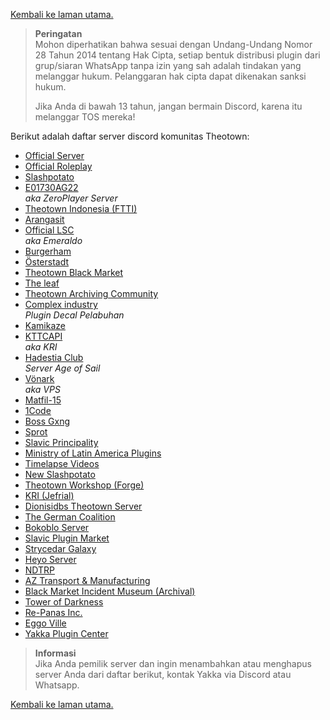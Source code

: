 [Kembali ke laman utama.](index.md)

> **Peringatan**  
> Mohon diperhatikan bahwa sesuai dengan Undang-Undang Nomor 28 Tahun 2014 tentang Hak Cipta, setiap bentuk distribusi plugin dari grup/siaran WhatsApp tanpa izin yang sah adalah tindakan yang melanggar hukum. Pelanggaran hak cipta dapat dikenakan sanksi hukum.  
>  
> Jika Anda di bawah 13 tahun, jangan bermain Discord, karena itu melanggar TOS mereka!

Berikut adalah daftar server discord komunitas Theotown:

- [Official Server](https://discord.gg/theotown)
- [Official Roleplay](https://discord.gg/kXCgHWTxmh)
- [Slashpotato](https://discord.gg/KzzaRkGc2W)
- [E01730AG22](https://discord.gg/4m6rXbte7x)  
  _aka ZeroPlayer Server_
- [Theotown Indonesia (FTTI)](https://discord.gg/WEgX6CA7Hs)
- [Arangasit](https://discord.gg/rC2hcw9RaC)
- [Official LSC](https://discord.gg/qMSVMJ33WM)  
  _aka Emeraldo_
- [Burgerham](https://discord.gg/s79HDCrSDe)
- [Österstadt](https://discord.gg/wM2GEuEDUq)
- [Theotown Black Market](https://discord.gg/E7ZdwMNug7)
- [The leaf](https://discord.gg/FdNAZnwWd3)
- [Theotown Archiving Community](https://discord.gg/FnGGuwWatC)
- [Complex industry](https://discord.gg/9cxRBhkWmG)  
  _Plugin Decal Pelabuhan_
- [Kamikaze](https://discord.com/invite/Z5pX4bybH6)
- [KTTCAPI](https://discord.com/invite/eZ3SvU47SB)  
  _aka KRI_
- [Hadestia Club](https://discord.com/invite/aUTxvP4tP3)  
  _Server Age of Sail_
- [Vönark](https://discord.com/invite/SvqPnWggNp)  
  _aka VPS_
- [Matfil-15](https://discord.com/invite/yq43znGhMx)
- [1Code](https://discord.com/invite/fwbQRzSTJP)
- [Boss Gxng](https://discord.com/invite/VvTUajnbAp)
- [Sprot](https://discord.com/invite/xMkh4jm6g5)
- [Slavic Principality](https://discord.com/invite/K8jXpH8uA6)
- [Ministry of Latin America Plugins](https://discord.com/invite/keaNvd5cAw)
- [Timelapse Videos](https://discord.com/invite/fZmvXXaWXR)
- [New Slashpotato](https://discord.com/invite/5F3QaQTeMB)
- [Theotown Workshop (Forge)](https://discord.gg/D3YseyxQ)
- [KRI (Jefrial)](https://discord.com/invite/ymqzpbWtzK)
- [Dionisidbs Theotown Server](https://discord.gg/yuk6Y6GN)
- [The German Coalition](https://discord.gg/EfeVXv6N)
- [Bokoblo Server](https://discord.com/invite/SH68skGh2j)
- [Slavic Plugin Market](https://discord.gg/ygjksWJD5g)
- [Strycedar Galaxy](https://discord.gg/UDWPMKe7bK)
- [Heyo Server](https://discord.com/invite/rGHzqPggFM)
- [NDTRP](https://discord.gg/q3wMPwD6Xw)
- [AZ Transport & Manufacturing](https://discord.com/invite/WNWyMSuRzz)
- [Black Market Incident Museum (Archival)](https://discord.com/invite/Vuc7b8wWrE)
- [Tower of Darkness](https://discord.com/invite/DAJx8s8B3g)
- [Re-Panas Inc.](https://discord.com/invite/NctNbVX4Sw)
- [Eggo Ville](https://discord.com/invite/2b5DMhamqA)
- [Yakka Plugin Center](https://discord.gg/qnx5YDjDg7)

> **Informasi**  
> Jika Anda pemilik server dan ingin menambahkan atau menghapus server Anda dari daftar berikut, kontak Yakka via Discord atau Whatsapp.

[Kembali ke laman utama.](index.md)